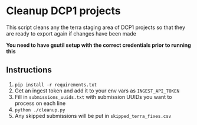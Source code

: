 # Cleanup DCP1 projects
This script cleans any the terra staging area of DCP1 projects so that they are ready to export again if changes have been made

**You need to have gsutil setup with the correct credentials prior to running this**

## Instructions
1. `pip install -r requirements.txt`
2. Get an ingest token and add it to your env vars as `INGEST_API_TOKEN`
3. Fill in `submissions_uuids.txt` with submission UUIDs you want to process on each line
4. `python ./cleanup.py`
5. Any skipped submissions will be put in `skipped_terra_fixes.csv`